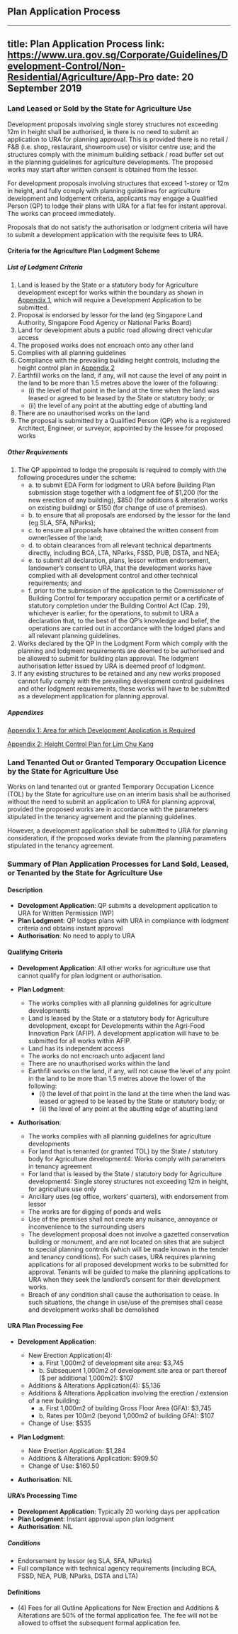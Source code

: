 
## Plan Application Process
---
title: Plan Application Process
link: https://www.ura.gov.sg/Corporate/Guidelines/Development-Control/Non-Residential/Agriculture/App-Pro
date: 20 September 2019
---

### Land Leased or Sold by the State for Agriculture Use

Development proposals involving single storey structures not exceeding 12m in height shall be authorised, ie there is no need to submit an application to URA for planning approval. This is provided there is no retail / F&B (i.e. shop, restaurant, showroom use) or visitor centre use; and the structures comply with the minimum building setback / road buffer set out in the planning guidelines for agriculture developments. The proposed works may start after written consent is obtained from the lessor.

For development proposals involving structures that exceed 1-storey or 12m in height, and fully comply with planning guidelines for agriculture development and lodgement criteria, applicants may engage a Qualified Person (QP) to lodge their plans with URA for a flat fee for instant approval. The works can proceed immediately.

Proposals that do not satisfy the authorisation or lodgment criteria will have to submit a development application with the requisite fees to URA.

#### Criteria for the Agriculture Plan Lodgment Scheme

##### List of Lodgment Criteria

1. Land is leased by the State or a statutory body for Agriculture development except for works within the boundary as shown in [Appendix 1](https://www.ura.gov.sg/-/media/Corporate/Guidelines/Development-control/Plan-Lodgement/Lim-Chu-Kang-Height-Control-Plan.jpg), which will require a Development Application to be submitted.
2. Proposal is endorsed by lessor for the land (eg Singapore Land Authority, Singapore Food Agency or National Parks Board)
3. Land for development abuts a public road allowing direct vehicular access
4. The proposed works does not encroach onto any other land
5. Complies with all planning guidelines
6. Compliance with the prevailing building height controls, including the height control plan in [Appendix 2](https://www.ura.gov.sg/-/media/Corporate/Guidelines/Development-control/Plan-Lodgement/Lim-Chu-Kang-Height-Control-Plan.jpg)
7. Earthfill works on the land, if any, will not cause the level of any point in the land to be more than 1.5 metres above the lower of the following:
   - (i) the level of that point in the land at the time when the land was leased or agreed to be leased by the State or statutory body; or
   - (ii) the level of any point at the abutting edge of abutting land
8. There are no unauthorised works on the land
9. The proposal is submitted by a Qualified Person (QP) who is a registered Architect, Engineer, or surveyor, appointed by the lessee for proposed works

##### Other Requirements

1. The QP appointed to lodge the proposals is required to comply with the following procedures under the scheme:
   - a. to submit EDA Form for lodgment to URA before Building Plan submission stage together with a lodgment fee of $1,200 (for the new erection of any building), $850 (for additions & alteration works on existing building) or $150 (for change of use of premises).
   - b. to ensure that all proposals are endorsed by the lessor for the land (eg SLA, SFA, NParks);
   - c. to ensure all proposals have obtained the written consent from owner/lessee of the land;
   - d. to obtain clearances from all relevant technical departments directly, including BCA, LTA, NParks, FSSD, PUB, DSTA, and NEA;
   - e. to submit all declaration, plans, lessor written endorsement, landowner’s consent to URA, that the development works have complied with all development control and other technical requirements; and
   - f. prior to the submission of the application to the Commissioner of Building Control for temporary occupation permit or a certificate of statutory completion under the Building Control Act (Cap. 29), whichever is earlier, for the operations, to submit to URA a declaration that, to the best of the QP’s knowledge and belief, the operations are carried out in accordance with the lodged plans and all relevant planning guidelines.
2. Works declared by the QP in the Lodgment Form which comply with the planning and lodgment requirements are deemed to be authorised and be allowed to submit for building plan approval. The lodgment authorisation letter issued by URA is deemed proof of lodgment.
3. If any existing structures to be retained and any new works proposed cannot fully comply with the prevailing development control guidelines and other lodgment requirements, these works will have to be submitted as a development application for planning approval.

##### Appendixes

[Appendix 1: Area for which Development Application is Required](https://www.ura.gov.sg/-/media/5A1A40AD00594740AE437AD7C5E82607.ashx?h=1132&w=800)

[Appendix 2: Height Control Plan for Lim Chu Kang](https://www.ura.gov.sg/-/media/Corporate/Guidelines/Development-control/Plan-Lodgement/Lim-Chu-Kang-Height-Control-Plan.jpg)

### Land Tenanted Out or Granted Temporary Occupation Licence by the State for Agriculture Use

Works on land tenanted out or granted Temporary Occupation Licence (TOL) by the State for agriculture use on an interim basis shall be authorised without the need to submit an application to URA for planning approval, provided the proposed works are in accordance with the parameters stipulated in the tenancy agreement and the planning guidelines.

However, a development application shall be submitted to URA for planning consideration, if the proposed works deviate from the planning parameters stipulated in the tenancy agreement.

### Summary of Plan Application Processes for Land Sold, Leased, or Tenanted by the State for Agriculture Use

#### Description

- **Development Application**: QP submits a development application to URA for Written Permission (WP)
- **Plan Lodgment**: QP lodges plans with URA in compliance with lodgment criteria and obtains instant approval
- **Authorisation**: No need to apply to URA

#### Qualifying Criteria

- **Development Application**: All other works for agriculture use that cannot qualify for plan lodgment or authorisation.
- **Plan Lodgment**:

  - The works complies with all planning guidelines for agriculture developments
  - Land is leased by the State or a statutory body for Agriculture development, except for Developments within the Agri-Food Innovation Park (AFIP). A development application will have to be submitted for all works within AFIP.
  - Land has its independent access
  - The works do not encroach unto adjacent land
  - There are no unauthorised works within the land
  - Earthfill works on the land, if any, will not cause the level of any point in the land to be more than 1.5 metres above the lower of the following:
    - (i) the level of that point in the land at the time when the land was leased or agreed to be leased by the State or statutory body; or
    - (ii) the level of any point at the abutting edge of abutting land

- **Authorisation**:
  - The works complies with all planning guidelines for agriculture developments
  - For land that is tenanted (or granted TOL) by the State / statutory body for Agriculture development4: Works comply with parameters in tenancy agreement
  - For land that is leased by the State / statutory body for Agriculture development4: Single storey structures not exceeding 12m in height, for agriculture use only
  - Ancillary uses (eg office, workers’ quarters), with endorsement from lessor
  - The works are for digging of ponds and wells
  - Use of the premises shall not create any nuisance, annoyance or inconvenience to the surrounding users
  - The development proposal does not involve a gazetted conservation building or monument, and are not located on sites that are subject to special planning controls (which will be made known in the tender and tenancy conditions). For such cases, URA requires planning applications for all proposed development works to be submitted for approval. Tenants will be guided to make the planning applications to URA when they seek the landlord’s consent for their development works.
  - Breach of any condition shall cause the authorisation to cease. In such situations, the change in use/use of the premises shall cease and development works shall be demolished

#### URA Plan Processing Fee

- **Development Application**:

  - New Erection Application(4):
    - a. First 1,000m2 of development site area: $3,745
    - b. Subsequent 1,000m2 of development site area or part thereof ($ per additional 1,000m2): $107
  - Additions & Alterations Application(4): $5,136
  - Additions & Alterations Application involving the erection / extension of a new building:
    - a. First 1,000m2 of building Gross Floor Area (GFA): $3,745
    - b. Rates per 100m2 (beyond 1,000m2 of building GFA): $107
  - Change of Use: $535

- **Plan Lodgment**:

  - New Erection Application: $1,284
  - Additions & Alterations Application: $909.50
  - Change of Use: $160.50

- **Authorisation**: NIL

#### URA’s Processing Time

- **Development Application**: Typically 20 working days per application
- **Plan Lodgment**: Instant approval upon plan lodgment
- **Authorisation**: NIL

##### Conditions

- Endorsement by lessor (eg SLA, SFA, NParks)
- Full compliance with technical agency requirements (including BCA, FSSD, NEA, PUB, NParks, DSTA and LTA)

#### Definitions

- (4) Fees for all Outline Applications for New Erection and Additions & Alterations are 50% of the formal application fee. The fee will not be allowed to offset the subsequent formal application fee.
